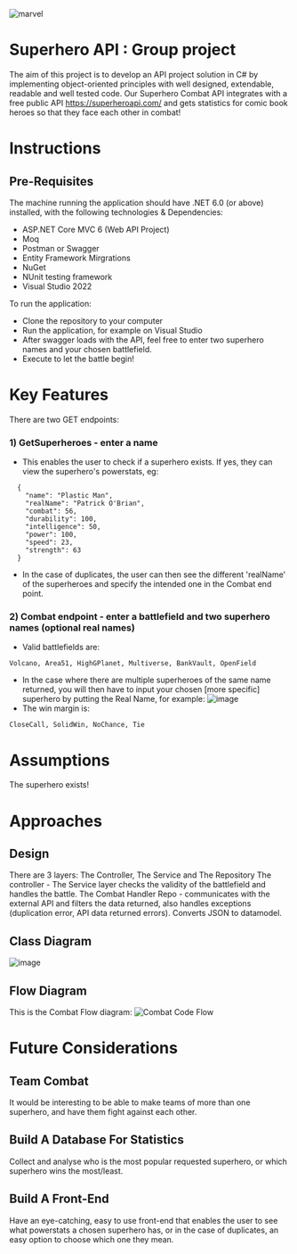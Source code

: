 ![marvel](https://user-images.githubusercontent.com/111800846/196658259-7181313e-821f-440e-8726-91ed776492e7.jpg)



# Superhero API : Group project
The aim of this project is to develop an API project solution in C# by implementing object-oriented principles with well designed, extendable, readable and well tested code. Our Superhero Combat API integrates with a free public API https://superheroapi.com/ and gets statistics for comic book heroes so that they face each other in combat!

# Instructions
## Pre-Requisites
The machine running the application should have .NET 6.0 (or above) installed, with the following technologies & Dependencies:
- ASP.NET Core MVC 6 (Web API Project)
- Moq
- Postman or Swagger
- Entity Framework Mirgrations
- NuGet
- NUnit testing framework
- Visual Studio 2022

To run the application:

- Clone the repository to your computer
- Run the application, for example on Visual Studio
- After swagger loads with the API, feel free to enter two superhero names and your chosen battlefield. 
- Execute to let the battle begin!

# Key Features
There are two GET endpoints:
### 1) GetSuperheroes - enter a name
- This enables the user to check if a superhero exists. If yes, they can view the superhero's powerstats, eg:

```
  {
    "name": "Plastic Man",
    "realName": "Patrick O'Brian",
    "combat": 56,
    "durability": 100,
    "intelligence": 50,
    "power": 100,
    "speed": 23,
    "strength": 63
  }
 ```
- In the case of duplicates, the user can then see the different 'realName' of the superheroes and specify the intended one in the Combat end point.

### 2) Combat endpoint - enter a battlefield and two superhero names (optional real names)
- Valid battlefields are:
```
Volcano, Area51, HighGPlanet, Multiverse, BankVault, OpenField
```

- In the case where there are multiple superheroes of the same name returned, you will then have to input your chosen [more specific] superhero by putting the Real Name, for example:
![image](https://user-images.githubusercontent.com/111430146/198313003-db69c91e-d5ab-4fc3-8890-3190d837309e.png)
- The win margin is:
```
CloseCall, SolidWin, NoChance, Tie
```
# Assumptions
The superhero exists!
# Approaches
## Design
There are 3 layers: The Controller, The Service and The Repository
The controller - 
The Service layer checks the validity of the battlefield and handles the battle.  The Combat Handler 
Repo - communicates with the external API and filters the data returned, also handles exceptions (duplication error, API data returned errors). Converts JSON to datamodel.

## Class Diagram
![image](https://user-images.githubusercontent.com/111430146/199102391-4cebccfd-d234-4d6a-9ca5-09bb4c2f7682.png)

## Flow Diagram
This is the Combat Flow diagram:
![Combat Code Flow](https://user-images.githubusercontent.com/111430146/199102930-69156113-3cab-4e6c-8437-cada5b7523e4.jpg)


# Future Considerations
## Team Combat
It would be interesting to be able to make teams of more than one superhero, and have them fight against each other.
## Build A Database For Statistics
Collect and analyse who is the most popular requested superhero, or which superhero wins the most/least.
## Build A Front-End
Have an eye-catching, easy to use front-end that enables the user to see what powerstats a chosen superhero has, or in the case of duplicates, an easy option to choose which one they mean.

